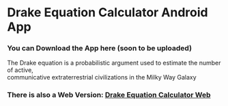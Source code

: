 # Drake Equation Calculator Android App

<h3>

You can Download the App here (soon to be uploaded)

</h3>

The Drake equation is a probabilistic argument used to estimate the number of active, <br>
communicative extraterrestrial civilizations in the Milky Way Galaxy

<h3>
  
There is also a Web Version: [Drake Equation Calculator Web](https://github.com/NickMihal/Drake-Equation-Calculator-Web)

</h3>
